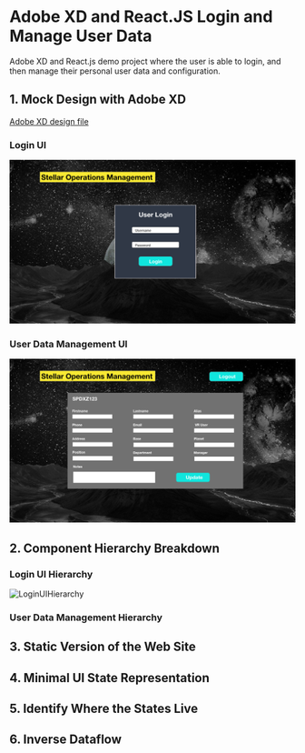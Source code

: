 # Adobe XD and React.JS Login and Manage User Data
Adobe XD and React.js demo project where the user is able to login, and then manage their personal user data and configuration.

## 1. Mock Design with Adobe XD

[Adobe XD design file](https://github.com/samniem/login-and-manage-user-data/blob/main/design/Stellar%20Operations%20Management.xd)

### Login UI
![LoginUI](https://github.com/samniem/login-and-manage-user-data/blob/main/design/design1.png)

### User Data Management UI

![UseDataManagement](https://github.com/samniem/login-and-manage-user-data/blob/main/design/design2.png)

## 2. Component Hierarchy Breakdown

### Login UI Hierarchy

![LoginUIHierarchy](https://github.com/samniem/login-and-manage-user-data/blob/main/design/Login%View%Hierarchy.jpg)

### User Data Management Hierarchy



## 3. Static Version of the Web Site

## 4. Minimal UI State Representation

## 5. Identify Where the States Live

## 6. Inverse Dataflow
